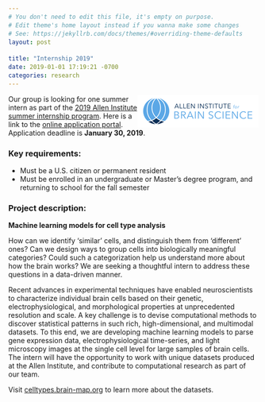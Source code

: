 ```yaml
---
# You don't need to edit this file, it's empty on purpose.
# Edit theme's home layout instead if you wanna make some changes
# See: https://jekyllrb.com/docs/themes/#overriding-theme-defaults
layout: post

title: "Internship 2019"
date: 2019-01-01 17:19:21 -0700
categories: research
---
```


<img align='right' src="../assets/AIBS.png">

Our group is looking for one summer intern as part of the [2019 Allen Institute summer internship program](https://alleninstitute.org/careers/internships/). Here is a link to the [online application portal](https://alleninstitute.hrmdirect.com/employment/job-opening.php?req=937507). Application deadline is **January 30, 2019**.

### Key requirements:
 - Must be a U.S. citizen or permanent resident
 - Must be enrolled in an undergraduate or Master’s degree program, and returning to school for the fall semester

### Project description:

**Machine learning models for cell type analysis**

How can we identify ‘similar’ cells, and distinguish them from ‘different’ ones? Can we design ways to group cells into biologically meaningful categories? Could such a categorization help us understand more about how the brain works? We are seeking a thoughtful intern to address these questions in a data-driven manner.

Recent advances in experimental techniques have enabled neuroscientists to characterize individual brain cells based on their genetic, electrophysiological, and morphological properties at unprecedented resolution and scale. A key challenge is to devise computational methods to discover statistical patterns in such rich, high-dimensional, and multimodal datasets. To this end, we are developing machine learning models to parse gene expression data, electrophysiological time-series, and light microscopy images at the single cell level for large samples of brain cells. The intern will have the opportunity to work with unique datasets produced at the Allen Institute, and contribute to computational research as part of our team.

Visit [celltypes.brain-map.org](http://celltypes.brain-map.org) to learn more about the datasets.

